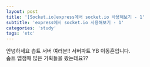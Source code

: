 ```yaml
---
layout: post
title: '[Socket.io]express에서 socket.io 사용해보기 - 1'
subtitle: 'express에서 socket.io 사용해보기 - 1'
categories: 'study'
tags: 'etc'
---
```


안녕하세요 솝트 서버 여러분!! 서버파트 YB 이동훈입니다.  
솝트 앱잼때 많은 기획들을 봤는데요??